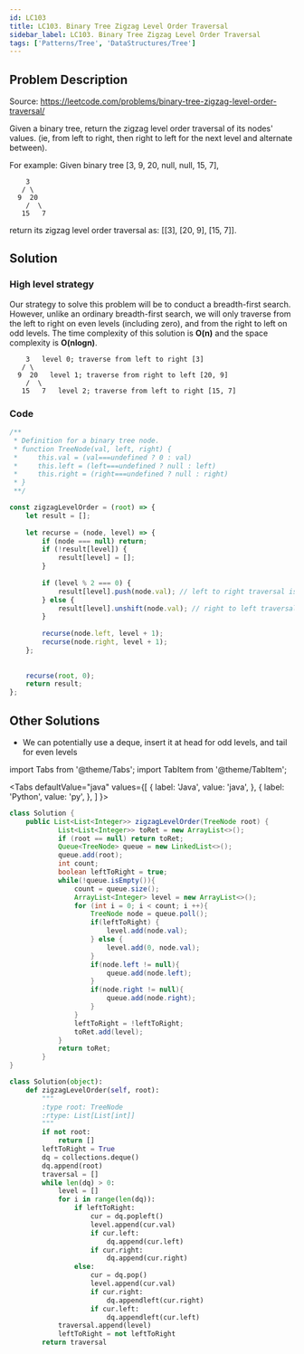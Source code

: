 ```yaml
---
id: LC103
title: LC103. Binary Tree Zigzag Level Order Traversal
sidebar_label: LC103. Binary Tree Zigzag Level Order Traversal
tags: ['Patterns/Tree', 'DataStructures/Tree']
---
```


## Problem Description

Source: https://leetcode.com/problems/binary-tree-zigzag-level-order-traversal/

Given a binary tree, return the zigzag level order traversal of its nodes' values. (ie, from left to right, then right to left for the next level and alternate between).

For example:
Given binary tree [3, 9, 20, null, null, 15, 7],

```
    3
   / \
  9  20
    /  \
   15   7
```

return its zigzag level order traversal as: [[3], [20, 9], [15, 7]].

## Solution

### High level strategy
Our strategy to solve this problem will be to conduct a breadth-first search. However, unlike an ordinary breadth-first search, we will only traverse from the left to right on even levels (including zero), and from the right to left on odd levels. The time complexity of this solution is **O(n)** and the space complexity is **O(nlogn)**.

```
    3   level 0; traverse from left to right [3]
   / \
  9  20   level 1; traverse from right to left [20, 9]
    /  \
   15   7   level 2; traverse from left to right [15, 7]
```

### Code
```javascript
/**
 * Definition for a binary tree node.
 * function TreeNode(val, left, right) {
 *     this.val = (val===undefined ? 0 : val)
 *     this.left = (left===undefined ? null : left)
 *     this.right = (right===undefined ? null : right)
 * }
 **/

const zigzagLevelOrder = (root) => {
    let result = [];
    
    let recurse = (node, level) => {
        if (node === null) return;
        if (!result[level]) {
            result[level] = [];
        }
        
        if (level % 2 === 0) {
            result[level].push(node.val); // left to right traversal is implemented with the push method
        } else {
            result[level].unshift(node.val); // right to left traversal is implemented with the unshift method
        }
        
        recurse(node.left, level + 1);
        recurse(node.right, level + 1);
    };
    
    
    recurse(root, 0);
    return result;
};
```

## Other Solutions
- We can potentially use a deque, insert it at head for odd levels, and tail for even levels

import Tabs from '@theme/Tabs';
import TabItem from '@theme/TabItem';

<Tabs
  defaultValue="java"
  values={[
      { label: 'Java', value: 'java', },
    { label: 'Python', value: 'py', },
  ]
}>
<TabItem value="java">

```java
class Solution {
    public List<List<Integer>> zigzagLevelOrder(TreeNode root) {
            List<List<Integer>> toRet = new ArrayList<>();
            if (root == null) return toRet;
            Queue<TreeNode> queue = new LinkedList<>();
            queue.add(root);
            int count;
            boolean leftToRight = true;
            while(!queue.isEmpty()){
                count = queue.size();
                ArrayList<Integer> level = new ArrayList<>();
                for (int i = 0; i < count; i ++){
                    TreeNode node = queue.poll();
                    if(leftToRight) {
                        level.add(node.val);
                    } else {
                        level.add(0, node.val);
                    }
                    if(node.left != null){
                        queue.add(node.left);
                    }
                    if(node.right != null){
                        queue.add(node.right);
                    }
                }
                leftToRight = !leftToRight;
                toRet.add(level);
            }
            return toRet;
        }
}
```

</TabItem>
<TabItem value="py">

```py
class Solution(object):
    def zigzagLevelOrder(self, root):
        """
        :type root: TreeNode
        :rtype: List[List[int]]
        """
        if not root: 
            return []
        leftToRight = True 
        dq = collections.deque() 
        dq.append(root)
        traversal = [] 
        while len(dq) > 0:
            level = []
            for i in range(len(dq)):
                if leftToRight:
                    cur = dq.popleft()
                    level.append(cur.val)
                    if cur.left:
                        dq.append(cur.left)
                    if cur.right:
                        dq.append(cur.right)
                else:
                    cur = dq.pop()
                    level.append(cur.val)
                    if cur.right:
                        dq.appendleft(cur.right)
                    if cur.left:
                        dq.appendleft(cur.left)
            traversal.append(level)
            leftToRight = not leftToRight
        return traversal
```
</TabItem>
</Tabs>
